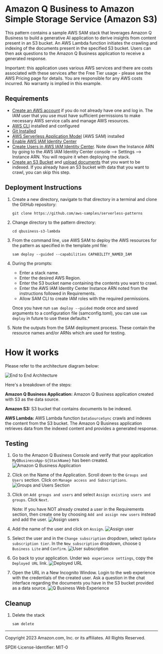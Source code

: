 # Amazon Q Business to Amazon Simple Storage Service (Amazon S3)

This pattern contains a sample AWS SAM stack that leverages Amazon Q Business to build a generative AI application to derive insights from content present in an S3 bucket. An AWS Lambda function initiates the crawling and indexing of the documents present in the specified S3 bucket. Users can then ask questions to the Amazon Q Business application to receive a generated response. 

Important: this application uses various AWS services and there are costs associated with these services after the Free Tier usage - please see the AWS Pricing page for details. You are responsible for any AWS costs incurred. No warranty is implied in this example.

## Requirements
* [Create an AWS account](https://portal.aws.amazon.com/gp/aws/developer/registration/index.html) if you do not already have one and log in. The IAM user that you use must have sufficient permissions to make necessary AWS service calls and manage AWS resources.
* [AWS CLI](https://docs.aws.amazon.com/cli/latest/userguide/install-cliv2.html) installed and configured
* [Git Installed](https://git-scm.com/book/en/v2/Getting-Started-Installing-Git)
* [AWS Serverless Application Model](https://docs.aws.amazon.com/serverless-application-model/latest/developerguide/serverless-sam-cli-install.html) (AWS SAM) installed
* [Enable AWS IAM Identity Center](https://docs.aws.amazon.com/singlesignon/latest/userguide/get-set-up-for-idc.html)
* [Create Users in AWS IAM Identity Center](https://docs.aws.amazon.com/singlesignon/latest/userguide/addusers.html). Note down the Instance ARN by going to the AWS IAM Identity Center console --> Settings --> Instance ARN. You will require it when deploying the stack. 
* [Create an S3 Bucket](https://docs.aws.amazon.com/AmazonS3/latest/userguide/creating-bucket.html) and [upload documents](https://docs.aws.amazon.com/AmazonS3/latest/userguide/upload-objects.html) that you want to be indexed. If you already have an S3 bucket with data that you want to crawl, you can skip this step.

## Deployment Instructions
1. Create a new directory, navigate to that directory in a terminal and clone the GitHub repository:
    ```
    git clone https://github.com/aws-samples/serverless-patterns
    ```
1. Change directory to the pattern directory:
    ```
    cd qbusiness-s3-lambda
    ```
1. From the command line, use AWS SAM to deploy the AWS resources for the pattern as specified in the template.yml file:
    ```
    sam deploy --guided --capabilities CAPABILITY_NAMED_IAM
    ```
1. During the prompts:

    * Enter a stack name.
    * Enter the desired AWS Region.
    * Enter the S3 bucket name containing the contents you want to crawl. 
    * Enter the AWS IAM Identity Center Instance ARN noted from the instructions followed in Requirements.
    * Allow SAM CLI to create IAM roles with the required permissions.

    Once you have run `sam deploy --guided` mode once and saved arguments to a configuration file (samconfig.toml), you can use `sam deploy` in future to use these defaults.*

1. Note the outputs from the SAM deployment process. These contain the resource names and/or ARNs which are used for testing.

# How it works
Please refer to the architecture diagram below:

![End to End Architecture](images/architecture.png)

Here's a breakdown of the steps:

**Amazon Q Business Application:** Amazon Q Business application created with S3 as the data source. 

**Amazon S3:** S3 bucket that contains documents to be indexed. 

**AWS Lambda:**  AWS Lambda function `DataSourceSync` crawls and indexes the content from the S3 bucket. The Amazon Q Business application retrieves data from the indexed content and provides a generated response.

## Testing

1. Go to the Amazon Q Business Console and verify that your application `MyQBusinessApp-${StackName}` has been created.
    ![Amazon Q Business Application](images/qbusiness-application.png)

1. Click on the Name of the Application. Scroll down to the `Groups and Users` section. Click on `Manage access and Subscriptions`.
    ![Groups and Users Section](images/groups-users.png)
1. Click on `Add groups and users` and select `Assign existing users and groups`. Click `Next`. 

    Note: If you have NOT already created a user in the Requirements section, then create one by choosing `Add and assign new users` instead and add the user. 
    ![Assign users](images/assign-users-groups.png)
1. Add the name of the user and click on `Assign`.
    ![Assign user](images/assign-user.png)
1. Select the user and in the `Change subscription` dropdown, select `Update subscription tier`. In the `New subscription` dropdown, choose `Q Business Lite` and `Confirm`.
    ![User subscription](images/subscription.png)
1. Go back to your application. Under `Web experience settings`, copy the `Deployed URL` link.
    ![Deployed URL](images/deployed-url.png)
1. Open the URL in a New Incognito Window. Login to the web experience with the credentials of the created user. Ask a question in the chat interface regarding the documents you have in the S3 bucket provided as a data source.
    ![Q Business Web Experience](images/chat-interface.png)

## Cleanup

1. Delete the stack
    ```bash
    sam delete
    ```
----
Copyright 2023 Amazon.com, Inc. or its affiliates. All Rights Reserved.

SPDX-License-Identifier: MIT-0
